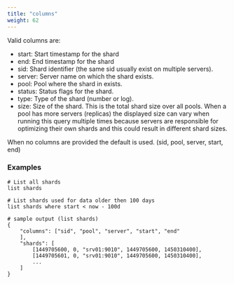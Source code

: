 ```yaml
---
title: "columns"
weight: 62
---
```


Valid columns are:

- start: Start timestamp for the shard
- end: End timestamp for the shard
- sid: Shard identifier (the same sid usually exist on multiple servers).
- server: Server name on which the shard exists.
- pool: Pool where the shard in exists.
- status: Status flags for the shard.
- type: Type of the shard (number or log).
- size: Size of the shard. This is the total shard size over all pools. When a
    pool has more servers (replicas) the displayed size can vary when running
    this query multiple times because servers are responsible for optimizing
    their own shards and this could result in different shard sizes.

When no columns are provided the default is used. (sid, pool, server, start, end)

### Examples

    # List all shards
    list shards

    # List shards used for data older then 100 days
    list shards where start < now - 100d

    # sample output (list shards)
    {
        "columns": ["sid", "pool", "server", "start", "end"
        ],
        "shards": [
            [1449705600, 0, "srv01:9010", 1449705600, 1450310400],
            [1449705601, 0, "srv01:9010", 1449705600, 1450310400],
            ...
        ]
    }